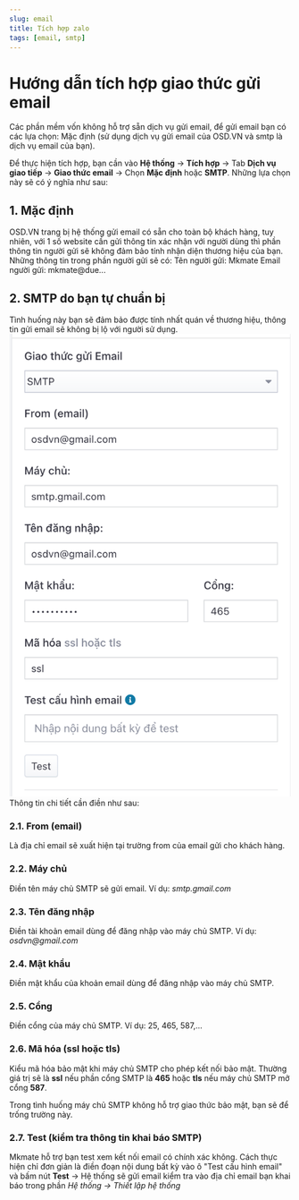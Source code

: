 ```yaml
---
slug: email
title: Tích hợp zalo
tags: [email, smtp]
---
```

# Hướng dẫn tích hợp giao thức gửi email
Các phần mềm vốn không hỗ trợ sẵn dịch vụ gửi email, để gửi email bạn có các lựa chọn: Mặc định (sử dụng dịch vụ gửi email của OSD.VN và smtp là dịch vụ email của bạn).

Để thực hiện tích hợp, bạn cần vào **Hệ thống** -> **Tích hợp** -> Tab **Dịch vụ giao tiếp** -> **Giao thức email** -> Chọn **Mặc định** hoặc **SMTP**. Những lựa chọn này sẽ có ý nghĩa như sau:

## 1. Mặc định
OSD.VN trang bị hệ thống gửi email có sẵn cho toàn bộ khách hàng, tuy nhiên, với 1 số website cần gửi thông tin xác nhận với người dùng thì phần thông tin người gửi sẽ không đảm bảo tính nhận diện thương hiệu của bạn. 
Những thông tin trong phần người gửi sẽ có:
Tên người gửi: Mkmate
Email người gửi: mkmate@due...
## 2. SMTP do bạn tự chuẩn bị
Tình huống này bạn sẽ đảm bảo được tính nhất quán về thương hiệu, thông tin gửi email sẽ không bị lộ với người sử dụng.
![Cấu hình email với giao thức SMPT](img/email-smtp.png)
Thông tin chi tiết cần điền như sau:

### 2.1. From (email)
Là địa chỉ email sẽ xuất hiện tại trường from của email gửi cho khách hàng.

### 2.2. Máy chủ
Điền tên máy chủ SMTP sẽ gửi email. Ví dụ: _smtp.gmail.com_

### 2.3. Tên đăng nhập
Điền tài khoản email dùng để đăng nhập vào máy chủ SMTP. Ví dụ: _osdvn@gmail.com_

### 2.4. Mật khẩu
Điền mật khẩu của khoản email dùng để đăng nhập vào máy chủ SMTP.

### 2.5. Cổng
Điền cổng của máy chủ SMTP. Ví dụ: 25, 465, 587,... 

### 2.6. Mã hóa (ssl hoặc tls)
Kiểu mã hóa bảo mật khi máy chủ SMTP cho phép kết nối bảo mật. Thường giá trị sẽ là **ssl** nếu phần cổng SMTP là **465** hoặc **tls** nếu máy chủ SMTP mở cổng **587**.

Trong tình huống máy chủ SMTP không hỗ trợ giao thức bảo mật, bạn sẽ để trống trường này.

### 2.7. Test (kiểm tra thông tin khai báo SMTP)
Mkmate hỗ trợ bạn test xem kết nối email có chính xác không. Cách thực hiện chỉ đơn giản là điền đoạn nội dung bất kỳ vào ô "Test cấu hình email" và bấm nút **Test** -> Hệ thống sẽ gửi email kiểm tra vào địa chỉ email bạn khai báo trong phần _Hệ thống -> Thiết lập hệ thống_